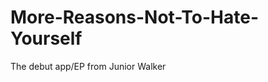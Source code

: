 More-Reasons-Not-To-Hate-Yourself
=================================

The debut app/EP from Junior Walker